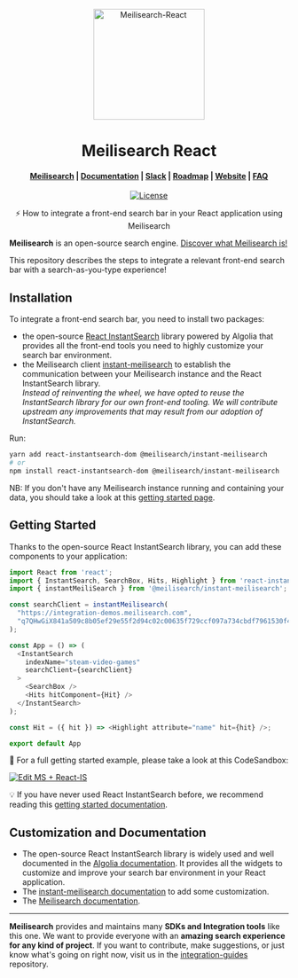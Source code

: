 <p align="center">
  <img src="https://raw.githubusercontent.com/meilisearch/integration-guides/main/assets/logos/meilisearch_react.svg" alt="Meilisearch-React" width="200" height="200" />
</p>

<h1 align="center">Meilisearch React</h1>

<h4 align="center">
  <a href="https://github.com/meilisearch/meilisearch">Meilisearch</a> |
  <a href="https://docs.meilisearch.com">Documentation</a> |
  <a href="https://slack.meilisearch.com">Slack</a> |
  <a href="https://roadmap.meilisearch.com/tabs/1-under-consideration">Roadmap</a> |
  <a href="https://www.meilisearch.com">Website</a> |
  <a href="https://docs.meilisearch.com/faq">FAQ</a>
</h4>

<p align="center">
  <a href="https://github.com/meilisearch/meilisearch-react/blob/main/LICENSE"><img src="https://img.shields.io/badge/license-MIT-informational" alt="License"></a></p>

<p align="center">⚡ How to integrate a front-end search bar in your React application using Meilisearch</p>

**Meilisearch** is an open-source search engine. [Discover what Meilisearch is!](https://github.com/meilisearch/meilisearch)

This repository describes the steps to integrate a relevant front-end search bar with a search-as-you-type experience!

## Installation

To integrate a front-end search bar, you need to install two packages:
- the open-source [React InstantSearch](https://github.com/algolia/react-instantsearch/) library powered by Algolia that provides all the front-end tools you need to highly customize your search bar environment.
- the Meilisearch client [instant-meilisearch](https://github.com/meilisearch/instant-meilisearch/) to establish the communication between your Meilisearch instance and the React InstantSearch library.<br>
_Instead of reinventing the wheel, we have opted to reuse the InstantSearch library for our own front-end tooling. We will contribute upstream any improvements that may result from our adoption of InstantSearch._

Run:

```bash
yarn add react-instantsearch-dom @meilisearch/instant-meilisearch
# or
npm install react-instantsearch-dom @meilisearch/instant-meilisearch
```

NB: If you don't have any Meilisearch instance running and containing your data, you should take a look at this [getting started page](https://docs.meilisearch.com/learn/tutorials/getting_started.html).

## Getting Started

Thanks to the open-source React InstantSearch library, you can add these components to your application:

```js
import React from 'react';
import { InstantSearch, SearchBox, Hits, Highlight } from 'react-instantsearch-dom';
import { instantMeiliSearch } from '@meilisearch/instant-meilisearch';

const searchClient = instantMeilisearch(
  "https://integration-demos.meilisearch.com",
  "q7QHwGiX841a509c8b05ef29e55f2d94c02c00635f729ccf097a734cbdf7961530f47c47"
);

const App = () => (
  <InstantSearch
    indexName="steam-video-games"
    searchClient={searchClient}
  >
    <SearchBox />
    <Hits hitComponent={Hit} />
  </InstantSearch>
);

const Hit = ({ hit }) => <Highlight attribute="name" hit={hit} />;

export default App
```

🚀 For a full getting started example, please take a look at this CodeSandbox:

[![Edit MS + React-IS](https://codesandbox.io/static/img/play-codesandbox.svg)](https://codesandbox.io/s/ms-react-is-sh9ud?fontsize=14&hidenavigation=1&theme=dark)

💡 If you have never used React InstantSearch before, we recommend reading this [getting started documentation](https://www.algolia.com/doc/guides/building-search-ui/what-is-instantsearch/react/).

## Customization and Documentation

- The open-source React InstantSearch library is widely used and well documented in the [Algolia documentation](https://www.algolia.com/doc/api-reference/widgets/react/). It provides all the widgets to customize and improve your search bar environment in your React application.
- The [instant-meilisearch documentation](https://github.com/meilisearch/instant-meilisearch/) to add some customization.
- The [Meilisearch documentation](https://docs.meilisearch.com/).

<hr>

**Meilisearch** provides and maintains many **SDKs and Integration tools** like this one. We want to provide everyone with an **amazing search experience for any kind of project**. If you want to contribute, make suggestions, or just know what's going on right now, visit us in the [integration-guides](https://github.com/meilisearch/integration-guides) repository.
